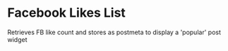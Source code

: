 Facebook Likes List
=============

Retrieves FB like count and stores as postmeta to display a 'popular' post widget
